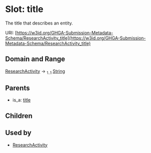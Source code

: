 
# Slot: title


The title that describes an entity.

URI: [https://w3id.org/GHGA-Submission-Metadata-Schema/ResearchActivity_title](https://w3id.org/GHGA-Submission-Metadata-Schema/ResearchActivity_title)


## Domain and Range

[ResearchActivity](ResearchActivity.md) &#8594;  <sub>1..1</sub> [String](types/String.md)

## Parents

 *  is_a: [title](title.md)

## Children


## Used by

 * [ResearchActivity](ResearchActivity.md)
